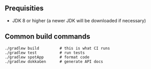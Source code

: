 ## Prequisities
* JDK 8 or higher (a newer JDK will be downloaded if necessary)

## Common build commands

```
./gradlew build         # this is what CI runs
./gradlew test          # run tests
./gradlew spotApp       # format code
./gradlew dokkaGen      # generate API docs
```